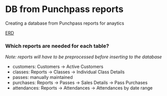 # DB from Punchpass reports

Creating a database from Punchpass reports for anaytics

[ERD](https://dbdocs.io/chezka/KMB-classes?view=relationships)

### Which reports are needed for each table?
_Note: reports will have to be preprocessed before inserting to the database_
- customers: Customers -> Active Customers
- classes: Reports -> Classes -> Individual Class Details
- passes: manually maintained
- purchases: Reports -> Passes -> Sales Details -> Pass Purchases
- attendances: Reports -> Attendances -> Attendances by date range
